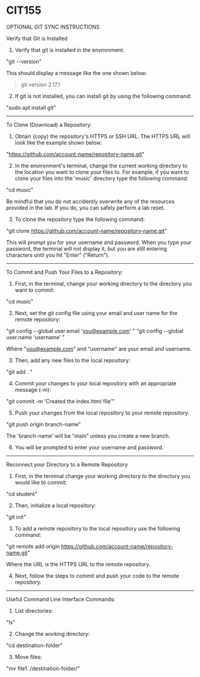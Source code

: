 # CIT155
OPTIONAL GIT SYNC INSTRUCTIONS

Verify that Git is Installed 

1. Verify that git is installed in the environment: 

"git --version"

This should display a message like the one shown below: 

> git version 2.17.1

2. If git is not installed, you can install git by using the following command: 

"sudo apt install git"

---------------------------------------------------------------------------------------------------------

To Clone (Download) a Repository: 

1. Obtain (copy) the repository's HTTPS or SSH URL. The HTTPS URL will look like the example shown below: 

"https://github.com/account-name/repository-name.git"

2. In the environment's terminal, change the current working directory to the location you want to clone 
your files to. For example, if you want to clone your files into the 'music' directory type the following 
command: 

"cd music"

Be mindful that you do not accidently overwrite any of the resources provided in the lab. If you do, 
you can safely perform a lab reset. 

3. To clone the repository type the following command: 

"git clone https://github.com/account-name/repository-name.git"

This will prompt you for your username and password. When you type your password, the terminal will not 
display it, but you are still entering characters until you hit "Enter" ("Return"). 

----------------------------------------------------------------------------------------------------------

To Commit and Push Your Files to a Repository:

1. First, in the terminal, change your working directory to the directory you want to commit:

"cd music"

2. Next, set the git config file using your email and user name for the remote repository: 

"git config --global user.email 'you@example.com' "
"git config --global user.name 'username' "

Where "you@example.com" and "username" are your email and username. 

3. Then, add any new files to the local repository: 

"git add . "

4. Commit your changes to your local repository with an appropriate message (-m): 

"git commit -m 'Created the index.html file'"

5. Push your changes from the local repository to your remote repository: 

"git push origin branch-name"

The 'branch-name' will be "main" unless you create a new branch. 

6. You will be prompted to enter your username and password. 


-----------------------------------------------------------------------------------------------------------

Reconnect your Directory to a Remote Repository

1. First, in the terminal change your working directory to the directory you would like to commit: 

"cd student"

2. Then, initialize a local repository:

"git init"

3. To add a remote repository to the local repository use the following command: 

"git remote add origin https://github.com/account-name/repository-name.git"

Where the URL is the HTTPS URL to the remote repository. 

4. Next, follow the steps to commit and push your code to the remote repository. 

-----------------------------------------------------------------------------------------------------------

Useful Command Line Interface Commands: 

1. List directories: 

"ls"

2. Change the working directory: 

"cd destination-folder"

3. Move files:

"mv file1 ./destination-folder/"
